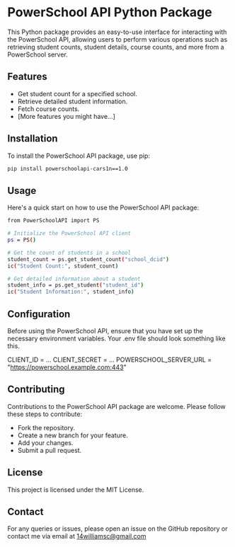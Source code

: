 # PowerSchool API Python Package

This Python package provides an easy-to-use interface for interacting with the PowerSchool API, allowing users to perform various operations such as retrieving student counts, student details, course counts, and more from a PowerSchool server.

## Features

- Get student count for a specified school.
- Retrieve detailed student information.
- Fetch course counts.
- [More features you might have...]

## Installation

To install the PowerSchool API package, use pip:

```bash
pip install powerschoolapi-cars1n==1.0
```

## Usage

Here's a quick start on how to use the PowerSchool API package:

```bash
from PowerSchoolAPI import PS

# Initialize the PowerSchool API client
ps = PS()

# Get the count of students in a school
student_count = ps.get_student_count("school_dcid")
ic("Student Count:", student_count)

# Get detailed information about a student
student_info = ps.get_student("student_id")
ic("Student Information:", student_info)

```

## Configuration

Before using the PowerSchool API, ensure that you have set up the necessary environment variables. Your .env file should look something like this.

CLIENT_ID = ...
CLIENT_SECRET = ...
POWERSCHOOL_SERVER_URL = "https://powerschool.example.com:443"

## Contributing

Contributions to the PowerSchool API package are welcome. Please follow these steps to contribute:

 - Fork the repository.
 - Create a new branch for your feature.
 - Add your changes.
 - Submit a pull request.

## License

This project is licensed under the MIT License.

## Contact

For any queries or issues, please open an issue on the GitHub repository or contact me via email at 14williamsc@gmail.com
